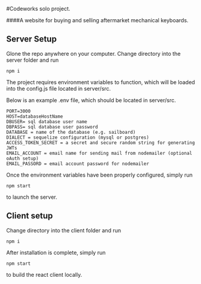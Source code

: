 #Codeworks solo project.

####A website for buying and selling aftermarket mechanical keyboards.

## Server Setup

Glone the repo anywhere on your computer. Change directory into the server folder
and run
```
npm i
```

The project requires environment variables to function, which will be loaded into the config.js file located
in server/src.

Below is an example .env file, which should be located in server/src.

```
PORT=3000
HOST=databaseHostName
DBUSER= sql database user name
DBPASS= sql database user password
DATABASE = name of the database (e.g. sailboard)
DIALECT = sequelize configuration (mysql or postgres)
ACCESS_TOKEN_SECRET = a secret and secure random string for generating JWTs
EMAIL_ACCOUNT = email name for sending mail from nodemailer (optional oAuth setup)
EMAIL_PASSORD = email account password for nodemailer
```

Once the environment variables have been properly configured, simply run
```
npm start
```
to launch the server.

## Client setup

Change directory into the client folder and run
```
npm i
```

After installation is complete, simply run
```
npm start
```
to build the react client locally.


